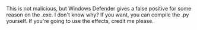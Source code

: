 This is not malicious, but Windows Defender gives a false positive for some reason on the .exe. I don't know why?
If you want, you can compile the .py yourself. If you're going to use the effects, credit me please.
